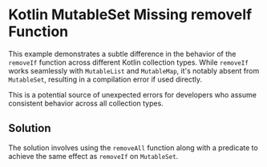 # Kotlin MutableSet Missing removeIf Function

This example demonstrates a subtle difference in the behavior of the `removeIf` function across different Kotlin collection types. While `removeIf` works seamlessly with `MutableList` and `MutableMap`, it's notably absent from `MutableSet`, resulting in a compilation error if used directly.

This is a potential source of unexpected errors for developers who assume consistent behavior across all collection types.

## Solution

The solution involves using the `removeAll` function along with a predicate to achieve the same effect as `removeIf` on `MutableSet`.